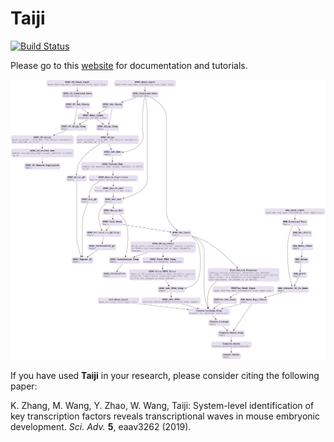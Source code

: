 # Taiji

[![Build Status](https://travis-ci.org/Taiji-pipeline/Taiji.svg?branch=master)](https://travis-ci.org/Taiji-pipeline/Taiji)

Please go to this [website](https://taiji-pipeline.github.io/) for documentation and tutorials. 

![Taiji workflow](Taiji.png)

If you have used **Taiji** in your research, please consider citing the following paper:

K. Zhang, M. Wang, Y. Zhao, W. Wang,
Taiji: System-level identification of key transcription factors reveals
transcriptional waves in mouse embryonic development.
*Sci. Adv.* **5**, eaav3262 (2019).